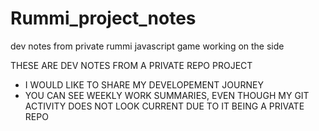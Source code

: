 # Rummi_project_notes
dev notes from private rummi javascript game working on the side

THESE ARE DEV NOTES FROM A PRIVATE REPO PROJECT 
- I WOULD LIKE TO SHARE MY DEVELOPEMENT JOURNEY 
- YOU CAN SEE WEEKLY WORK SUMMARIES, EVEN THOUGH MY GIT ACTIVITY DOES NOT LOOK CURRENT DUE TO IT BEING A PRIVATE REPO 
